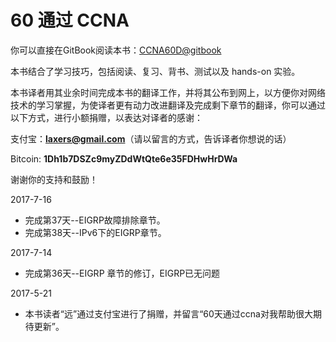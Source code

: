 60 通过 CCNA
=======

你可以直接在GitBook阅读本书：[CCNA60D@gitbook](https://gnu4cn.gitbooks.io/ccna-60d/content/)

本书结合了学习技巧，包括阅读、复习、背书、测试以及 hands-on 实验。

本书译者用其业余时间完成本书的翻译工作，并将其公布到网上，以方便你对网络技术的学习掌握，为使译者更有动力改进翻译及完成剩下章节的翻译，你可以通过以下方式，进行小额捐赠，以表达对译者的感谢：

支付宝：**laxers@gmail.com**（请以留言的方式，告诉译者你想说的话）

Bitcoin: **1Dh1b7DSZc9myZDdWtQte6e35FDHwHrDWa**

谢谢你的支持和鼓励！

2017-7-16

- 完成第37天--EIGRP故障排除章节。
- 完成第38天--IPv6下的EIGRP章节。

2017-7-14

- 完成第36天--EIGRP 章节的修订，EIGRP已无问题

2017-5-21

- 本书读者“远”通过支付宝进行了捐赠，并留言“60天通过ccna对我帮助很大期待更新”。
